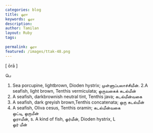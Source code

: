 ```yaml
---
categories: blog
title: ஓரா
keywords: ஓரா
description: 
author: Tamilan
layout: Ruby
tags: 
 
permalink: ஓரா
featured: /images/ttak-48.png
---
```

  
[ ōrā ]  
  
பெ  
1. Sea porcupine, lightbrown, Dioden hystrix; முள்ளுப்பலாச்சிமீன். 2.A seafish, light brown, Tenthis vermiculata; ஒருவகைக் கடல்மீன்  
3. A seafish, darkbrownish neutral tint, Tenthis java; கடல்மீன்வகை  
4. A seafish, dark greyish brown,Tenthis concatenata; ஒரு கடல்மீன்  
5. A seafish, Oliva cesus, Tenthis oramin; கடல்மீன்வகை  
ஒட்டி, ஒருமீன்  
ஓராமீன், s. A kind of fish, ஓர்மீன், Dioden hystrix, L  
ஓர் மீன்